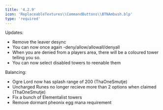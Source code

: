 ```yaml
---
title: '4.2.9'
icon: 'ReplaceableTextures\\CommandButtons\\BTNAmbush.blp'
type: 'required'
---
```

Updates:
 - Remove the leaver desync
 - You can now once again -deny/allow/allowall/denyall
 - When you are denied from a players area, there will be a coloured tower telling you so.
 - You can now select disabled towers to reenable them

Balancing:
 - Ogre Lord now has splash range of 200 (ThaOneSmutje)
 - Uncharged Runes no longer recieve more than 2 options when claimed (ThaOneSmutje)
 - Fix a bunch of Elementalist towers
 - Remove dormant pheonix egg mana requirement
